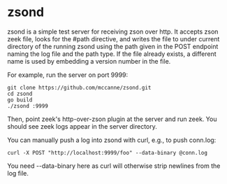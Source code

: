# zsond

zsond is a simple test server for receiving zson over http.  It accepts zson
zeek file, looks for the #path directive, and writes the file to under current
directory of the running zsond using the path given in the POST endpoint naming
the log file and the path type.  If the file already exists, a different name
is used by embedding a version number in the file.

For example, run the server on port 9999:
```
git clone https://github.com/mccanne/zsond.git
cd zsond
go build
./zsond :9999
```
Then, point zeek's http-over-zson plugin at the server and run zeek.
You should see zeek logs appear in the server directory.

You can manually push a log into zsond with curl, e.g., to push conn.log:
```
curl -X POST "http://localhost:9999/foo" --data-binary @conn.log
```
You need --data-binary here as curl will otherwise strip newlines
from the log file.
